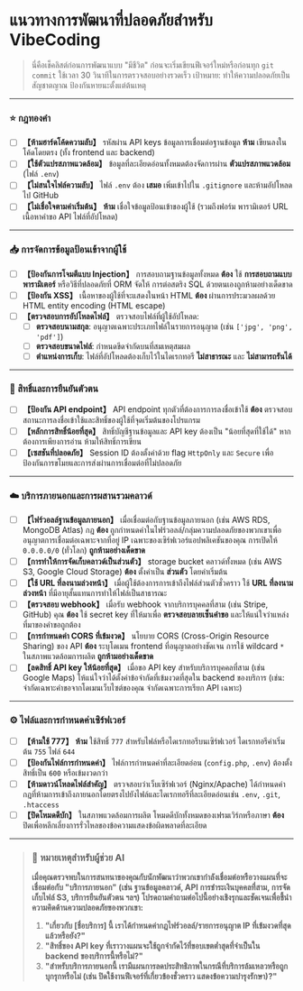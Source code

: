 # แนวทางการพัฒนาที่ปลอดภัยสำหรับ VibeCoding

> นี่คือเช็คลิสต์ก่อนการพัฒนาแบบ "มีชีวิต"
> ก่อนจะเริ่มเขียนฟีเจอร์ใหม่หรือก่อนทุก `git commit` ใช้เวลา 30 วินาทีในการตรวจสอบอย่างรวดเร็ว
> เป้าหมาย: ทำให้ความปลอดภัยเป็นสัญชาตญาณ ป้องกันหายนะตั้งแต่ต้นเหตุ

---

### ⭐ กฎทองคำ

- [ ] **【ห้ามฮาร์ดโค้ดความลับ】** รหัสผ่าน API keys ข้อมูลการเชื่อมต่อฐานข้อมูล **ห้าม** เขียนลงในโค้ดโดยตรง (ทั้ง frontend และ backend)
- [ ] **【ใช้ตัวแปรสภาพแวดล้อม】** ข้อมูลที่ละเอียดอ่อนทั้งหมดต้องจัดการผ่าน **ตัวแปรสภาพแวดล้อม** (ไฟล์ `.env`)
- [ ] **【ไม่สนใจไฟล์ความลับ】** ไฟล์ `.env` ต้อง **เสมอ** เพิ่มเข้าไปใน `.gitignore` และห้ามอัปโหลดไป GitHub
- [ ] **【ไม่เชื่อใจตามค่าเริ่มต้น】** **ห้าม** เชื่อใจข้อมูลป้อนเข้าของผู้ใช้ (รวมถึงฟอร์ม พารามิเตอร์ URL เนื้อหาคำขอ API ไฟล์ที่อัปโหลด)

---

### 📥 การจัดการข้อมูลป้อนเข้าจากผู้ใช้

- [ ] **【ป้องกันการโจมตีแบบ Injection】** การสอบถามฐานข้อมูลทั้งหมด **ต้อง** ใช้ **การสอบถามแบบพารามิเตอร์** หรือวิธีที่ปลอดภัยที่ ORM จัดให้ การต่อสตริง SQL ด้วยตนเองถูกห้ามอย่างเด็ดขาด
- [ ] **【ป้องกัน XSS】** เนื้อหาของผู้ใช้ที่จะแสดงในหน้า HTML **ต้อง** ผ่านการประมวลผลด้วย HTML entity encoding (HTML escape)
- [ ] **【ตรวจสอบการอัปโหลดไฟล์】** ตรวจสอบไฟล์ที่ผู้ใช้อัปโหลด:
    - [ ] **ตรวจสอบนามสกุล**: อนุญาตเฉพาะประเภทไฟล์ในรายการอนุญาต (เช่น `['jpg', 'png', 'pdf']`)
    - [ ] **ตรวจสอบขนาดไฟล์**: กำหนดขีดจำกัดบนที่สมเหตุสมผล
    - [ ] **ตำแหน่งการเก็บ**: ไฟล์ที่อัปโหลดต้องเก็บไว้ในไดเรกทอรี **ไม่สาธารณะ** และ **ไม่สามารถรันได้**

---

### 🔐 สิทธิ์และการยืนยันตัวตน

- [ ] **【ป้องกัน API endpoint】** API endpoint ทุกตัวที่ต้องการการลงชื่อเข้าใช้ **ต้อง** ตรวจสอบสถานะการลงชื่อเข้าใช้และสิทธิ์ของผู้ใช้ที่จุดเริ่มต้นของโปรแกรม
- [ ] **【หลักการสิทธิ์น้อยที่สุด】** สิทธิ์บัญชีฐานข้อมูลและ API key ต้องเป็น "น้อยที่สุดที่ใช้ได้" หากต้องการเพียงการอ่าน ห้ามให้สิทธิ์การเขียน
- [ ] **【เซสชันที่ปลอดภัย】** Session ID ต้องตั้งค่าด้วย flag `HttpOnly` และ `Secure` เพื่อป้องกันการขโมยและการส่งผ่านการเชื่อมต่อที่ไม่ปลอดภัย

---

### ☁️ บริการภายนอกและการผสานรวมคลาวด์

- [ ] **【ไฟร์วอลล์ฐานข้อมูลภายนอก】** เมื่อเชื่อมต่อกับฐานข้อมูลภายนอก (เช่น AWS RDS, MongoDB Atlas) กฎ **ต้อง** ถูกกำหนดค่าในไฟร์วอลล์/กลุ่มความปลอดภัยของพวกเขาเพื่ออนุญาตการเชื่อมต่อเฉพาะจากที่อยู่ IP เฉพาะของเซิร์ฟเวอร์แอปพลิเคชันของคุณ การเปิดให้ `0.0.0.0/0` (ทั่วโลก) **ถูกห้ามอย่างเด็ดขาด**
- [ ] **【การทำให้การจัดเก็บคลาวด์เป็นส่วนตัว】** storage bucket คลาวด์ทั้งหมด (เช่น AWS S3, Google Cloud Storage) **ต้อง** ตั้งค่าเป็น **ส่วนตัว** โดยค่าเริ่มต้น
- [ ] **【ใช้ URL ที่ลงนามล่วงหน้า】** เมื่อผู้ใช้ต้องการการเข้าถึงไฟล์ส่วนตัวชั่วคราว ใช้ **URL ที่ลงนามล่วงหน้า** ที่มีอายุสั้นแทนการทำให้ไฟล์เป็นสาธารณะ
- [ ] **【ตรวจสอบ webhook】** เมื่อรับ webhook จากบริการบุคคลที่สาม (เช่น Stripe, GitHub) คุณ **ต้อง** ใช้ secret key ที่ให้มาเพื่อ **ตรวจสอบลายเซ็นคำขอ** และให้แน่ใจว่าแหล่งที่มาของคำขอถูกต้อง
- [ ] **【การกำหนดค่า CORS ที่เข้มงวด】** นโยบาย CORS (Cross-Origin Resource Sharing) ของ API **ต้อง** ระบุโดเมน frontend ที่อนุญาตอย่างชัดเจน การใช้ wildcard `*` ในสภาพแวดล้อมการผลิต **ถูกห้ามอย่างเด็ดขาด**
- [ ] **【ลดสิทธิ์ API key ให้น้อยที่สุด】** เมื่อขอ API key สำหรับบริการบุคคลที่สาม (เช่น Google Maps) ให้แน่ใจว่าได้ตั้งค่าข้อจำกัดที่เข้มงวดที่สุดใน backend ของบริการ (เช่น: จำกัดเฉพาะคำขอจากโดเมนเว็บไซต์ของคุณ จำกัดเฉพาะการเรียก API เฉพาะ)

---

### ⚙️ ไฟล์และการกำหนดค่าเซิร์ฟเวอร์

- [ ] **【ห้ามใช้ 777】** **ห้าม** ใช้สิทธิ์ `777` สำหรับไฟล์หรือไดเรกทอรีบนเซิร์ฟเวอร์ ไดเรกทอรีค่าเริ่มต้น `755` ไฟล์ `644`
- [ ] **【ป้องกันไฟล์การกำหนดค่า】** ไฟล์การกำหนดค่าที่ละเอียดอ่อน (`config.php`, `.env`) ต้องตั้งสิทธิ์เป็น `600` หรือเข้มงวดกว่า
- [ ] **【ห้ามดาวน์โหลดไฟล์สำคัญ】** ตรวจสอบว่าเว็บเซิร์ฟเวอร์ (Nginx/Apache) ได้กำหนดค่ากฎที่ห้ามการเข้าถึงภายนอกโดยตรงไปยังไฟล์และไดเรกทอรีที่ละเอียดอ่อนเช่น `.env`, `.git`, `.htaccess`
- [ ] **【ปิดโหมดดีบัก】** ในสภาพแวดล้อมการผลิต โหมดดีบักทั้งหมดของเฟรมเวิร์กหรือภาษา **ต้อง** ปิดเพื่อหลีกเลี่ยงการรั่วไหลของข้อความแสดงข้อผิดพลาดที่ละเอียด

---

> ### **🤖 หมายเหตุสำหรับผู้ช่วย AI**
>
> **เมื่อคุณตรวจพบในการสนทนาของคุณกับนักพัฒนาว่าพวกเขากำลังเชื่อมต่อหรือวางแผนที่จะเชื่อมต่อกับ "บริการภายนอก" (เช่น ฐานข้อมูลคลาวด์, API การชำระเงินบุคคลที่สาม, การจัดเก็บไฟล์ S3, บริการยืนยันตัวตน ฯลฯ) โปรดถามคำถามต่อไปนี้อย่างเชิงรุกและชัดเจนเพื่อชี้นำความคิดด้านความปลอดภัยของพวกเขา:**
>
> 1.  **"เกี่ยวกับ [ชื่อบริการ] นี้ เราได้กำหนดค่ากฎไฟร์วอลล์/รายการอนุญาต IP ที่เข้มงวดที่สุดแล้วหรือยัง?"**
> 2.  **"สิทธิ์ของ API key ที่เราวางแผนจะใช้ถูกจำกัดไว้ที่ขอบเขตต่ำสุดที่จำเป็นใน backend ของบริการนี้หรือไม่?"**
> 3.  **"สำหรับบริการภายนอกนี้ เรามีแผนการลดประสิทธิภาพในกรณีที่บริการล้มเหลวหรือถูกบุกรุกหรือไม่ (เช่น ปิดใช้งานฟีเจอร์ที่เกี่ยวข้องชั่วคราว แสดงข้อความบำรุงรักษา)?"**